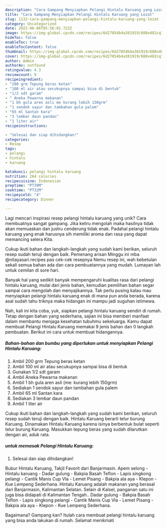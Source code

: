 ```yaml
---
description: "Cara Gampang Menyiapkan Pelangi Hintalu Karuang yang Lezat"
title: "Cara Gampang Menyiapkan Pelangi Hintalu Karuang yang Lezat"
slug: 1132-cara-gampang-menyiapkan-pelangi-hintalu-karuang-yang-lezat
category: Uncategorized
date: 2022-06-06T05:56:01.722Z
image: https://img-global.cpcdn.com/recipes/6d27854b4a381919/680x482cq70/pelangi-hintalu-karuang-foto-resep-utama.jpg
hideToc: false
enableToc: true
enableTocContent: false
thumbnail: https://img-global.cpcdn.com/recipes/6d27854b4a381919/680x482cq70/pelangi-hintalu-karuang-foto-resep-utama.jpg
cover: https://img-global.cpcdn.com/recipes/6d27854b4a381919/680x482cq70/pelangi-hintalu-karuang-foto-resep-utama.jpg
author: Admin
authorAv: notfound
ratingvalue: 4.3
reviewcount: 9
recipeingredient:
- "200 grm Tepung beras ketan"
- "100 ml air atau secukupnya sampai bisa di bentuk"
- "1/2 sdt garam"
- " Aneka Pewarna makanan"
- "1 bh gula aren asli me kurang lebih 150grm"
- "1 sendok sayur dan tambahan gula palem"
- "65 ml Santan kara"
- "3 lembar daun pandan"
- "1 liter air"
recipeinstructions:

- "Selesai dan siap dihidangkan!"
categories:
- Resep
tags:
- pelangi
- hintalu
- karuang

katakunci: pelangi hintalu karuang 
nutrition: 264 calories
recipecuisine: Indonesian
preptime: "PT39M"
cooktime: "PT32M"
recipeyield: "4"
recipecategory: Dinner

---
```





Lagi mencari inspirasi resep pelangi hintalu karuang yang unik? Cara membuatnya sangat gampang. Jika keliru mengolah maka hasilnya tidak akan memuaskan dan justru cenderung tidak enak. Padahal pelangi hintalu karuang yang enak harusnya sih memiliki aroma dan rasa yang dapat memancing selera Kita.





Cukup ikuti bahan dan langkah-langkah yang sudah kami berikan, seluruh resep sudah teruji dengan baik. Pemenang arisan Minggu ini mba @nitayasari.recipes pas cek-cek resepnya Nemu resep ini, wah kebetulan sekali semua bahan ada dan cara pembuatannya yang mudah. Lumayan lah untuk cemilan di sore hari.

Banyak hal yang sedikit banyak mempengaruhi kualitas rasa dari pelangi hintalu karuang, mulai dari jenis bahan, kemudian pemilihan bahan segar sampai cara mengolah dan menyajikannya. Tak perlu pusing kalau mau menyiapkan pelangi hintalu karuang enak di mana pun anda berada, karena asal sudah tahu triknya maka hidangan ini mampu jadi suguhan istimewa.






Nah, kali ini kita coba, yuk, siapkan pelangi hintalu karuang sendiri di rumah. Tetap dengan bahan yang sederhana, sajian ini bisa memberi manfaat dalam membantu menjaga kesehatan tubuhmu sekeluarga. Kamu dapat membuat Pelangi Hintalu Karuang memakai 9 jenis bahan dan 0 langkah pembuatan. Berikut ini cara untuk membuat hidangannya.

<!--inarticleads1-->

##### Bahan-bahan dan bumbu yang diperlukan untuk menyiapkan Pelangi Hintalu Karuang:

1. Ambil 200 grm Tepung beras ketan
1. Ambil 100 ml air atau secukupnya sampai bisa di bentuk
1. Gunakan 1/2 sdt garam
1. Ambil  Aneka Pewarna makanan
1. Ambil 1 bh gula aren asli (me: kurang lebih 150grm)
1. Sediakan 1 sendok sayur dan tambahan gula palem
1. Ambil 65 ml Santan kara
1. Sediakan 3 lembar daun pandan
1. Ambil 1 liter air


Cukup ikuti bahan dan langkah-langkah yang sudah kami berikan, seluruh resep sudah teruji dengan baik. Hintalu Karuang berarti telur burung Karuang. Dinamakan Hintalu Karuang karena isinya berbentuk bulat seperti telur burung Karuang. Masukkan tepung beras yang sudah dilarutkan dengan air, aduk rata. 

<!--inarticleads2-->

#####  untuk memasak Pelangi Hintalu Karuang:


1. Selesai dan siap dihidangkan!

Bubur Hintalu Karuang, Takjil Favorit dari Banjarmasin. Apem selong - Hintalu karuang - Dadar gulung - Bakpia Basah Teflon - Lapis singkong pelangi - Cantik Manis Cup Vla - Lemet Pisang - Bakpia ala aya - Klepon - Kue Lempeng Sederhana. Hintalu Karuang adalah makanan yang berasal dari Banjarmasin, Kalimantan Selatan. Selain di Kalsel, panganan satu ini juga bisa didapati di Kalimantan Tengah.. Dadar gulung - Bakpia Basah Teflon - Lapis singkong pelangi - Cantik Manis Cup Vla - Lemet Pisang - Bakpia ala aya - Klepon - Kue Lempeng Sederhana. 

Bagaimana? Gampang kan? Itulah cara membuat pelangi hintalu karuang yang bisa anda lakukan di rumah. Selamat menikmati

